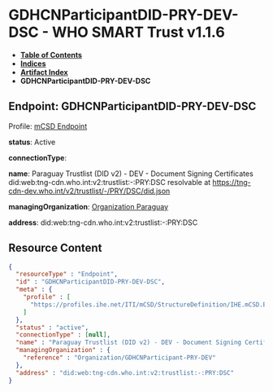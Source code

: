 # GDHCNParticipantDID-PRY-DEV-DSC - WHO SMART Trust v1.1.6

* [**Table of Contents**](toc.md)
* [**Indices**](indices.md)
* [**Artifact Index**](artifacts.md)
* **GDHCNParticipantDID-PRY-DEV-DSC**

## Endpoint: GDHCNParticipantDID-PRY-DEV-DSC

Profile: [mCSD Endpoint](https://profiles.ihe.net/ITI/mCSD/4.0.0/StructureDefinition-IHE.mCSD.Endpoint.html)

**status**: Active

**connectionType**: 

**name**: Paraguay Trustlist (DID v2) - DEV - Document Signing Certificates did:web:tng-cdn.who.int:v2:trustlist:-:PRY:DSC resolvable at https://tng-cdn-dev.who.int/v2/trustlist/-/PRY/DSC/did.json

**managingOrganization**: [Organization Paraguay](Organization-GDHCNParticipant-PRY-DEV.md)

**address**: did:web:tng-cdn.who.int:v2:trustlist:-:PRY:DSC



## Resource Content

```json
{
  "resourceType" : "Endpoint",
  "id" : "GDHCNParticipantDID-PRY-DEV-DSC",
  "meta" : {
    "profile" : [
      "https://profiles.ihe.net/ITI/mCSD/StructureDefinition/IHE.mCSD.Endpoint"
    ]
  },
  "status" : "active",
  "connectionType" : [null],
  "name" : "Paraguay Trustlist (DID v2) - DEV - Document Signing Certificates\ndid:web:tng-cdn.who.int:v2:trustlist:-:PRY:DSC\nresolvable at https://tng-cdn-dev.who.int/v2/trustlist/-/PRY/DSC/did.json",
  "managingOrganization" : {
    "reference" : "Organization/GDHCNParticipant-PRY-DEV"
  },
  "address" : "did:web:tng-cdn.who.int:v2:trustlist:-:PRY:DSC"
}

```
